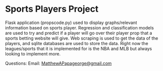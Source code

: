 # Sports Players Project
Flask application (propscode.py) used to display graphs/relevant information based on sports player. Regression and classification models are used to try and predict if a player will go over their player prop that a sports betting website will give. Web scraping is used to get the data of the players, and sqlite databases are used to store the data. Right now the leagues/sports that it is implemented for is the NBA and MLB but always looking to implement more.

Questions:
Email: MatthewAPapageorge@gmail.com
